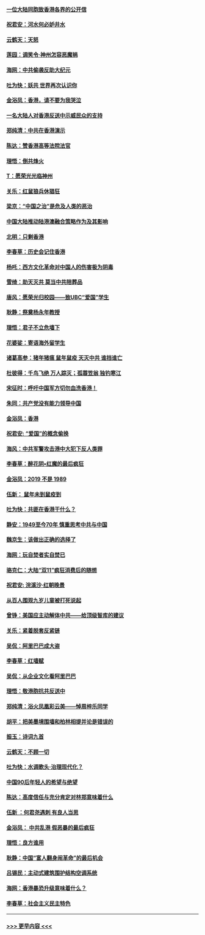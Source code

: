 #### [一位大陆同胞致香港各界的公开信](../pages/nsc993/n11675761.md?t=11232111) 
#### [祝君安：河水何必妒井水](../pages/nsc993/n11675746.md?t=11232111) 
#### [云鹤天：天怒](../pages/nsc993/n11675718.md?t=11232111) 
#### [莲园：调笑令‧神州怎容恶魔祸](../pages/nsc993/n11675648.md?t=11232111) 
#### [海网：中共偷袭反助大纪元](../pages/nsc993/n11673515.md?t=11232111) 
#### [吐为快：妖共 世界再次认识你](../pages/nsc993/n11673506.md?t=11232111) 
#### [金浴凤：香港，请不要为我哭泣](../pages/nsc993/n11673248.md?t=11232111) 
#### [一名大陆人对香港反送中示威民众的支持](../pages/nsc993/n11672615.md?t=11232111) 
#### [郑纯清：中共在香港演示](../pages/nsc993/n11670539.md?t=11232111) 
#### [陈达：赞香港高等法院法官](../pages/nsc993/n11669542.md?t=11232111) 
#### [理悟：倒共烽火](../pages/nsc993/n11668844.md?t=11232111) 
#### [T：愿荣光光临神州](../pages/nsc993/n11668421.md?t=11232111) 
#### [关乐：红鼠狼兵休猖狂](../pages/nsc993/n11668378.md?t=11232111) 
#### [梁京：“中国之治”是危及人类的恶治](../pages/nsc993/n11668328.md?t=11232111) 
#### [中国大陆推动陆港澳融合策略作为及其影响](../pages/nsc993/n11668157.md?t=11232111) 
#### [北明：只剩香港](../pages/nsc993/n11668002.md?t=11232111) 
#### [李春草：历史会记住香港](../pages/nsc993/n11667927.md?t=11232111) 
#### [杨吒：西方文化革命对中国人的伤害极为阴毒](../pages/nsc993/n11664521.md?t=11232111) 
#### [雪绮：助天灭共 莫当中共陪葬品](../pages/nsc993/n11662650.md?t=11232111) 
#### [唐风：愿荣光归校园——致UBC“爱国”学生](../pages/nsc993/n11662194.md?t=11232111) 
#### [耿静：祭奠杨永年教授](../pages/nsc993/n11662514.md?t=11232111) 
#### [理悟：君子不立危墙下](../pages/nsc993/n11662172.md?t=11232111) 
#### [花婆娑：寄语海外留学生](../pages/nsc993/n11662121.md?t=11232111) 
#### [诸葛高参：猪年猪瘟 鼠年鼠疫 天灭中共 谁挡谁亡](../pages/nsc993/n11661980.md?t=11232111) 
#### [杜彼得：千鸟飞绝 万人踪灭；孤蓑笠翁 独钓寒江](../pages/nsc993/n11661170.md?t=11232111) 
#### [宋征时：呼吁中国军方切勿血洗香港！](../pages/nsc993/n11415318.md?t=11232111) 
#### [朱同：共产党没有能力领导中国](../pages/nsc993/n11660421.md?t=11232111) 
#### [金浴凤：香港](../pages/nsc993/n11660419.md?t=11232111) 
#### [祝君安: “爱国”的概念偷换](../pages/nsc993/n11659706.md?t=11232111) 
#### [海风：中共军警攻击港中大犯下反人类罪](../pages/nsc993/n11659632.md?t=11232111) 
#### [李春草：醉花阴•红魔的最后疯狂](../pages/nsc993/n11659287.md?t=11232111) 
#### [金浴凤：2019 不是 1989](../pages/nsc993/n11657663.md?t=11232111) 
#### [伍新： 鼠年未到鼠疫到](../pages/nsc993/n11655098.md?t=11232111) 
#### [吐为快：共匪在香港干什么？](../pages/nsc993/n11654891.md?t=11232111) 
#### [静安：1949至今70年 慎重思考中共与中国](../pages/nsc993/n11651244.md?t=11232111) 
#### [魏京生：该做出正确的选择了](../pages/nsc993/n11653084.md?t=11232111) 
#### [海网：玩自焚者实自焚已](../pages/nsc993/n11652423.md?t=11232111) 
#### [骆克仁：大陆“双11”疯狂消费后的随想](../pages/nsc993/n11652305.md?t=11232111) 
#### [祝君安: 浣溪沙·红朝晚景](../pages/nsc993/n11652258.md?t=11232111) 
#### [从百人围观九岁儿童被打死说起](../pages/nsc993/n11651030.md?t=11232111) 
#### [曾铮：美国应主动解体中共——给顶级智库的建议](../pages/nsc993/n11649888.md?t=11232111) 
#### [关乐：紧着脱套反紧链](../pages/nsc993/n11649069.md?t=11232111) 
#### [吴侃：阿里巴巴成大盗](../pages/nsc993/n11645523.md?t=11232111) 
#### [李春草：红墙赋](../pages/nsc993/n11646389.md?t=11232111) 
#### [吴侃：从企业文化看阿里巴巴](../pages/nsc993/n11645476.md?t=11232111) 
#### [理悟：敬港胞抗共反送中](../pages/nsc993/n11645466.md?t=11232111) 
#### [郑纯清：浴火凤凰彩云美——悼周梓乐同学](../pages/nsc993/n11645155.md?t=11232111) 
#### [胡平：把美墨境围墙和柏林相提并论是错误的](../pages/nsc993/n11645134.md?t=11232111) 
#### [振玉：诗词九首](../pages/nsc993/n11644081.md?t=11232111) 
#### [云鹤天：不顾一切](../pages/nsc993/n11643508.md?t=11232111) 
#### [吐为快：水调歌头·治理现代化？](../pages/nsc993/n11643485.md?t=11232111) 
#### [中国90后年轻人的希望与绝望](../pages/nsc993/n11642317.md?t=11232111) 
#### [陈达：高度信任与充分肯定对林郑意味着什么](../pages/nsc993/n11641441.md?t=11232111) 
#### [伍新 ：何君尧遇刺 有良人当思](../pages/nsc993/n11641503.md?t=11232111) 
#### [金浴凤： 中共乱港  假恶暴的最后疯狂](../pages/nsc993/n11641495.md?t=11232111) 
#### [理悟：良方谁用](../pages/nsc993/n11641463.md?t=11232111) 
#### [耿静：中国“富人翻身闹革命”的最后机会](../pages/nsc993/n11640655.md?t=11232111) 
#### [吕锡民：主动式建筑围护结构空调系统](../pages/nsc993/n11640168.md?t=11232111) 
#### [海网：香港暴恐升级意味着什么？](../pages/nsc993/n11635904.md?t=11232111) 
#### [李春草：社会主义民主特色](../pages/nsc993/n11634657.md?t=11232111) 

----
#### [ >>> 更早内容 <<< ](../indexes/nsc993-earlier.md)
